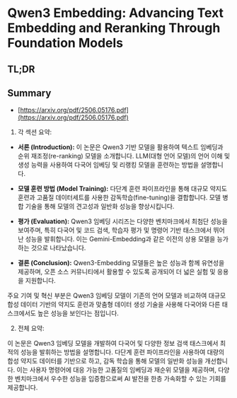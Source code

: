 # Qwen3 Embedding: Advancing Text Embedding and Reranking Through Foundation Models
## TL;DR
## Summary
- [https://arxiv.org/pdf/2506.05176.pdf](https://arxiv.org/pdf/2506.05176.pdf)

1. 각 섹션 요약:

- **서론 (Introduction):** 이 논문은 Qwen3 기반 모델을 활용하여 텍스트 임베딩과 순위 재조정(re-ranking) 모델을 소개합니다. LLM(대형 언어 모델)의 언어 이해 및 생성 능력을 사용하여 다국어 임베딩 및 리랭킹 모델을 훈련하는 방법을 설명합니다.

- **모델 훈련 방법 (Model Training):** 다단계 훈련 파이프라인을 통해 대규모 약지도 훈련과 고품질 데이터세트를 사용한 감독학습(fine-tuning)을 결합합니다. 모델 병합 기술을 통해 모델의 견고성과 일반화 성능을 향상시킵니다.

- **평가 (Evaluation):** Qwen3 임베딩 시리즈는 다양한 벤치마크에서 최첨단 성능을 보여주며, 특히 다국어 및 코드 검색, 학습자 평가 및 명령어 기반 태스크에서 뛰어난 성능을 발휘합니다. 이는 Gemini-Embedding과 같은 이전의 상용 모델을 능가하는 것으로 나타났습니다.

- **결론 (Conclusion):** Qwen3-Embedding 모델들은 높은 성능과 함께 유연성을 제공하며, 오픈 소스 커뮤니티에서 활용할 수 있도록 공개되어 더 넓은 실험 및 응용을 지원합니다.

주요 기여 및 혁신 부분은 Qwen3 임베딩 모델이 기존의 언어 모델과 비교하여 대규모 합성 데이터 기반의 약지도 훈련과 맞춤형 데이터 생성 기술을 사용해 다국어와 다른 태스크에서도 높은 성능을 보인다는 점입니다.

2. 전체 요약:

이 논문은 Qwen3 임베딩 모델을 개발하여 다국어 및 다양한 정보 검색 태스크에서 최적의 성능을 발휘하는 방법을 설명합니다. 다단계 훈련 파이프라인을 사용하여 대량의 합성 약지도 데이터를 기반으로 하고, 감독 학습을 통해 모델의 일반화 성능을 개선합니다. 이는 사용자 명령어에 대응 가능한 고품질의 임베딩과 재순위 모델을 제공하며, 다양한 벤치마크에서 우수한 성능을 입증함으로써 AI 발전을 한층 가속화할 수 있는 기회를 제공합니다.